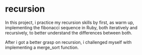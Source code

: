 # recursion
In this project, i practice my recursion skills by first, as warm up, 
implementing the fibonacci sequence in Ruby, both iteratively and recursively,
to better understand the differences between both.

After i got a better grasp on recursion, i challenged myself with implementing
a merge_sort function.